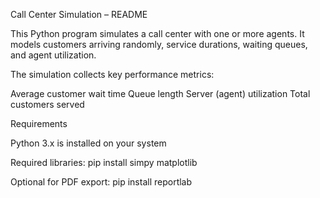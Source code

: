 Call Center Simulation – README

This Python program simulates a call center with one or more agents.
It models customers arriving randomly, service durations, waiting queues, and agent utilization.

The simulation collects key performance metrics:

Average customer wait time
Queue length
Server (agent) utilization
Total customers served

Requirements

Python 3.x is installed on your system

Required libraries:
pip install simpy matplotlib

Optional for PDF export:
pip install reportlab


